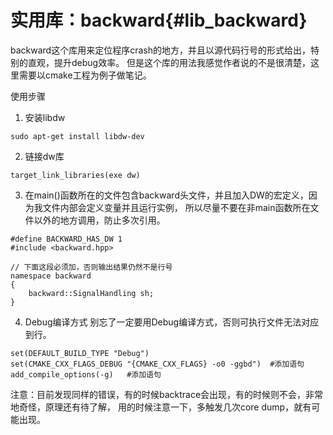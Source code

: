 实用库：backward{#lib_backward}
===========================

backward这个库用来定位程序crash的地方，并且以源代码行号的形式给出，特别的直观，提升debug效率。
但是这个库的用法我感觉作者说的不是很清楚，这里需要以cmake工程为例子做笔记。

使用步骤

1. 安装libdw
~~~{.sh}
sudo apt-get install libdw-dev
~~~

2. 链接dw库
~~~{.sh}
target_link_libraries(exe dw)
~~~

3. 在main()函数所在的文件包含backward头文件，并且加入DW的宏定义，因为我文件内部会定义变量并且运行实例，
所以尽量不要在非main函数所在文件以外的地方调用，防止多次引用。

~~~{.cpp}
#define BACKWARD_HAS_DW 1
#include <backward.hpp>

// 下面这段必须加，否则输出结果仍然不是行号
namespace backward
{
	backward::SignalHandling sh;
}
~~~

4. Debug编译方式
别忘了一定要用Debug编译方式，否则可执行文件无法对应到行。

~~~{.cmake}
set(DEFAULT_BUILD_TYPE "Debug")
set(CMAKE_CXX_FLAGS_DEBUG "{CMAKE_CXX_FLAGS} -o0 -ggbd")  #添加语句
add_compile_options(-g)   #添加语句
~~~

注意：目前发现同样的错误，有的时候backtrace会出现，有的时候则不会，非常地奇怪，原理还有待了解，
用的时候注意一下，多触发几次core dump，就有可能出现。
